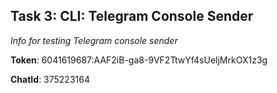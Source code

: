 ## Task 3: CLI: Telegram Console Sender

*Info for testing Telegram console sender*

**Token**: 6041619687:AAF2iB-ga8-9VF2TtwYf4sUeljMrkOX1z3g

**ChatId**: 375223164